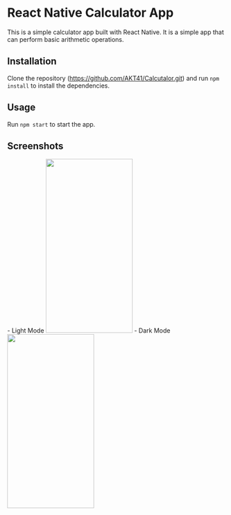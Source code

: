 <h1 align:center> React Native Calculator App</h1>

This is a simple calculator app built with React Native. It is a simple app that can perform basic arithmetic operations.

## Installation

Clone the repository (https://github.com/AKT41/Calcutalor.git) and run `npm install` to install the dependencies.

## Usage

Run `npm start` to start the app.

## Screenshots
<p>
  - Light Mode
<img src="https://user-images.githubusercontent.com/109578564/218256373-47724aac-cb7e-4b16-b484-e38639b44d51.jpg" width="200" height="400"/>
  - Dark Mode
<img src="https://user-images.githubusercontent.com/109578564/218256375-57062cf5-2916-4521-8199-b1c3f9c3b82c.jpg" width="200" height="400" />
</p>

